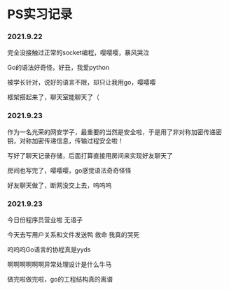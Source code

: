 # PS实习记录

### 2021.9.22

完全没接触过正常的socket编程，嘤嘤嘤，暴风哭泣

Go的语法好奇怪，好丑，我爱python

被学长针对，说好的语言不限，却只让我用go，嘤嘤嘤

框架搭起来了，聊天室能聊天了（

### 2021.9.23

作为一名光荣的网安学子，最重要的当然是安全啦，于是用了非对称加密传递密钥，对称加密传递信息，传输过程安全啦！

写好了聊天记录存储，后面打算直接用房间来实现好友聊天了

房间也写完了，嘤嘤嘤，go感觉语法奇奇怪怪

好友聊天做了，断网没交上去，呜呜呜

### 2021.9.23

今日份程序员营业啦 无语子

今天去写用户关系和文件发送鸭 救命 我真的哭死

呜呜呜Go语言的协程真是yyds

啊啊啊啊啊啊异常处理设计是什么牛马

做完啦做完啦，go的工程结构真的离谱